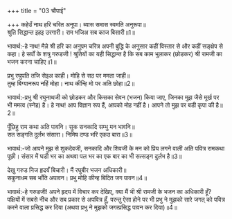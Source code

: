 +++
title = "03 चौपाई"

+++
कहेउँ नाथ हरि चरित अनूपा। ब्यास समास स्वमति अनुरूपा॥  
श्रुति सिद्धान्त इहइ उरगारी। राम भजिअ सब काज बिसारी॥1॥  

भावार्थ:-हे नाथ! मैन्ने श्री हरि का अनुपम चरित्र अपनी बुद्धि के अनुसार कहीं विस्तार से और कहीं सङ्क्षेप से कहा। हे सर्पों के शत्रु गरुडजी ! श्रुतियों का यही सिद्धान्त है कि सब काम भुलाकर (छोडकर) श्री रामजी का भजन करना चाहिए॥1॥  

प्रभु रघुपति तजि सेइअ काही। मोहि से सठ पर ममता जाही॥  
तुम्ह बिग्यानरूप नहिं मोहा। नाथ कीन्हि मो पर अति छोहा॥2॥  

भावार्थ:-प्रभु श्री रघुनाथजी को छोडकर और किसका सेवन (भजन) किया जाए, जिनका मुझ जैसे मूर्ख पर भी ममत्व (स्नेह) है। हे नाथ! आप विज्ञान रूप हैं, आपको मोह नहीं है। आपने तो मुझ पर बडी कृपा की है॥2॥  

पूँछिहु राम कथा अति पावनि। सुक सनकादि सम्भु मन भावनि॥  
सत सङ्गति दुर्लभ संसारा। निमिष दण्ड भरि एकउ बारा॥3॥  

भावार्थ:-जो आपने मुझ से शुकदेवजी, सनकादि और शिवजी के मन को प्रिय लगने वाली अति पवित्र रामकथा पूछी। संसार में घडी भर का अथवा पल भर का एक बार का भी सत्सङ्ग दुर्लभ है॥3॥  

देखु गरुड निज हृदयँ बिचारी। मैं रघुबीर भजन अधिकारी॥  
सकुनाधम सब भाँति अपावन। प्रभु मोहि कीन्ह बिदित जग पावन॥4॥  

भावार्थ:-हे गरुडजी! अपने हृदय में विचार कर देखिए, क्या मैं भी श्री रामजी के भजन का अधिकारी हूँ? पक्षियों में सबसे नीच और सब प्रकार से अपवित्र हूँ, परन्तु ऐसा होने पर भी प्रभु ने मुझको सारे जगत्‌ को पवित्र करने वाला प्रसिद्ध कर दिया (अथवा प्रभु ने मुझको जगत्प्रसिद्ध पावन कर दिया)॥4॥  
